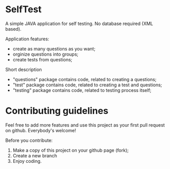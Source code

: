 # SelfTest
A simple JAVA application for self testing. 
No database required (XML based).


Application features:
- create as many questions as you want;
- orginize questions into groups;
- create tests from questions;


Short description
- "questions" package contains code, related to creating a questions;
- "test" package contains code, related to creating a test and questions;
- "testing" package contains code, related to testing process itself;




# Contributing guidelines
Feel free to add more features and use this project as your first pull request on github.
Everybody's welcome!


Before you contribute:
1) Make a copy of this project on your github page (fork);
2) Create a new branch
3) Enjoy coding.